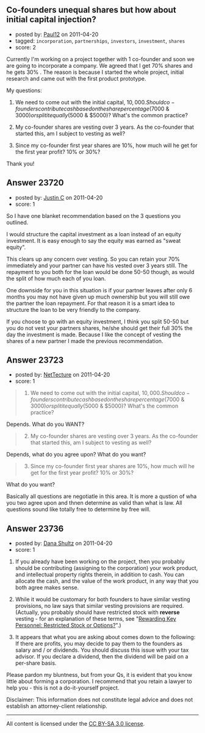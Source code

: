## Co-founders unequal shares but how about initial capital injection?

- posted by: [Paul12](https://stackexchange.com/users/-1/9834-paul12) on 2011-04-20
- tagged: `incorporation`, `partnerships`, `investors`, `investment`, `shares`
- score: 2

Currently I'm working on a project together with 1 co-founder and soon we are going to incorporate a company. We agreed that I get 70% shares and he gets 30% . The reason is because I started the whole project, initial research and came out with the first product prototype.

My questions:

1. We need to come out with the initial capital, $10,000. Should co-founders contribute cash based on the share percentage ($7000 & $3000) or split it equally ($5000 & $5000)? What's the common practice?

2. My co-founder shares are vesting over 3 years. As the co-founder that started this, am I subject to vesting as well?

3. Since my co-founder first year shares are 10%, how much will he get for the first year profit? 10% or 30%?


Thank you!


## Answer 23720

- posted by: [Justin C](https://stackexchange.com/users/-1/6947-justin-c) on 2011-04-20
- score: 1

So I have one blanket recommendation based on the 3 questions you outlined.

I would structure the capital investment as a loan instead of an equity investment. It is easy enough to say the equity was earned as "sweat equity".

This clears up any concern over vesting. So you can retain your 70% immediately and your partner can have his vested over 3 years still. The repayment to you both for the loan would be done 50-50 though, as would the split of how much each of you loan.

One downside for you in this situation is if your partner leaves after only 6 months you may not have given up much ownership but you will still owe the partner the loan repayment. For that reason it is a smart idea to structure the loan to be very friendly to the company.

If you choose to go with an equity investment, I think you split 50-50 but you do not vest your partners shares, he/she should get their full 30% the day the investment is made. Because I like the concept of vesting the shares of a new partner I made the previous recommendation. 


## Answer 23723

- posted by: [NetTecture](https://stackexchange.com/users/-1/3350-nettecture) on 2011-04-20
- score: 1

>  1. We need to come out with the initial capital, $10,000. Should
> co-founders contribute cash based on
> the share percentage ($7000 & $3000)
> or split it equally ($5000 & $5000)?
> What's the common practice?

Depends. What do you WANT?

>  2. My co-founder shares are vesting over 3 years. As the co-founder that
> started this, am I subject to vesting
> as well?

Depends, what do you agree upon? What do you want?

>  3. Since my co-founder first year shares are 10%, how much will he get
> for the first year profit? 10% or 30%?

What do you want?

Basically all questions are negotiatle in this area. It is more a qustion of wha you two agree upon and thnen determine as valid than what is law. All questions sound like totally free to determine by free will.


## Answer 23736

- posted by: [Dana Shultz](https://stackexchange.com/users/-1/1841-dana-shultz) on 2011-04-20
- score: 1

<ol>
<li><p>If you already have been working on the project, then you probably should be contributing (assigning to the corporation) your work product, and intellectual property rights therein, in addition to cash. You can allocate the cash, and the value of the work product, in any way that you both agree makes sense.</p></li>
<li><p>While it would be customary for both founders to have similar vesting provisions, no law says that similar vesting provisions are required. (Actually, you probably should have restricted stock with <strong>reverse</strong> vesting - for an explanation of these terms, see "<a href="http://dana.sh/avUGIz" rel="nofollow">Rewarding Key Personnel: Restricted Stock or Options?</a>".)</p></li>
<li><p>It appears that what you are asking about comes down to the following: If there are profits, you may decide to pay them to the founders as salary and / or dividends. You should discuss this issue with your tax advisor. If you declare a dividend, then the dividend will be paid on a per-share basis.</p></li>
</ol>

<p>Please pardon my bluntness, but from your Qs, it is evident that you know little about forming a corporation. I recommend that you retain a lawyer to help you - this is not a do-it-yourself project.</p>

<p>Disclaimer: This information does not constitute legal advice and does not establish an attorney-client relationship.</p>




---

All content is licensed under the [CC BY-SA 3.0 license](https://creativecommons.org/licenses/by-sa/3.0/).
